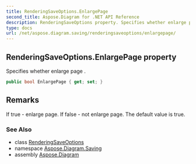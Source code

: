 ```yaml
---
title: RenderingSaveOptions.EnlargePage
second_title: Aspose.Diagram for .NET API Reference
description: RenderingSaveOptions property. Specifies whether enlarge page 
type: docs
url: /net/aspose.diagram.saving/renderingsaveoptions/enlargepage/
---
```

## RenderingSaveOptions.EnlargePage property

Specifies whether enlarge page .

```csharp
public bool EnlargePage { get; set; }
```

## Remarks

If true - enlarge page. If false - not enlarge page. The default value is true.

### See Also

* class [RenderingSaveOptions](../)
* namespace [Aspose.Diagram.Saving](../../renderingsaveoptions/)
* assembly [Aspose.Diagram](../../../)


